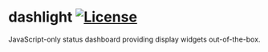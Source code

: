 # dashlight [![License](https://img.shields.io/github/license/niteshpatel/dashlight.svg?maxAge=2592000)](https://raw.githubusercontent.com/niteshpatel/dashlight/master/LICENSE.txt)

JavaScript-only status dashboard providing display widgets out-of-the-box.   